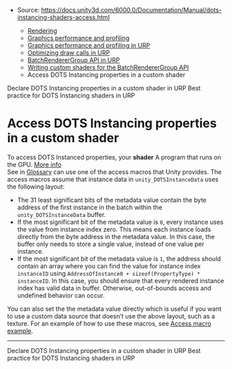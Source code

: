 * Source: https://docs.unity3d.com/6000.0/Documentation/Manual/dots-instancing-shaders-access.html

  * [Rendering](https://docs.unity3d.com/6000.0/Documentation/Manual/rendering-and-post-processing.html)
  * [Graphics performance and profiling](https://docs.unity3d.com/6000.0/Documentation/Manual/graphics-performance-profiling.html)
  * [Graphics performance and profiling in URP](https://docs.unity3d.com/6000.0/Documentation/Manual/graphics-performance-and-profiling-in-urp.html)
  * [Optimizing draw calls in URP](https://docs.unity3d.com/6000.0/Documentation/Manual/reduce-draw-calls-landing-urp.html)
  * [BatchRendererGroup API in URP](https://docs.unity3d.com/6000.0/Documentation/Manual/batch-renderer-group.html)
  * [Writing custom shaders for the BatchRendererGroup API](https://docs.unity3d.com/6000.0/Documentation/Manual/batch-renderer-group-writing-shaders.html)
  * Access DOTS Instancing properties in a custom shader


[](https://docs.unity3d.com/6000.0/Documentation/Manual/dots-instancing-shaders-declare.html)
Declare DOTS Instancing properties in a custom shader in URP
[](https://docs.unity3d.com/6000.0/Documentation/Manual/dots-instancing-shaders-best-practice.html)
Best practice for DOTS Instancing shaders in URP
# Access DOTS Instancing properties in a custom shader
To access DOTS Instanced properties, your **shader** A program that runs on the GPU. [More info](https://docs.unity3d.com/6000.0/Documentation/Manual/Shaders.html)  
See in [Glossary](https://docs.unity3d.com/6000.0/Documentation/Manual/Glossary.html#Shader) can use one of the access macros that Unity provides. The access macros assume that instance data in `unity_DOTSInstanceData` uses the following layout:
  * The 31 least significant bits of the metadata value contain the byte address of the first instance in the batch within the `unity_DOTSInstanceData` buffer.
  * If the most significant bit of the metadata value is `0`, every instance uses the value from instance index zero. This means each instance loads directly from the byte address in the metadata value. In this case, the buffer only needs to store a single value, instead of one value per instance.
  * If the most significant bit of the metadata value is `1`, the address should contain an array where you can find the value for instance index `instanceID` using `AddressOfInstance0 + sizeof(PropertyType) * instanceID`. In this case, you should ensure that every rendered instance index has valid data in buffer. Otherwise, out-of-bounds access and undefined behavior can occur.


You can also set the the metadata value directly which is useful if you want to use a custom data source that doesn’t use the above layout, such as a texture.
For an example of how to use these macros, see [Access macro example](https://docs.unity3d.com/6000.0/Documentation/Manual/dots-instancing-shaders-per-instance.html).
* * *
[](https://docs.unity3d.com/6000.0/Documentation/Manual/dots-instancing-shaders-declare.html)
Declare DOTS Instancing properties in a custom shader in URP
[](https://docs.unity3d.com/6000.0/Documentation/Manual/dots-instancing-shaders-best-practice.html)
Best practice for DOTS Instancing shaders in URP
